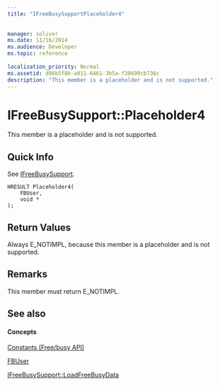 ```yaml
---
title: "IFreeBusySupportPlaceholder4"
 
 
manager: soliver
ms.date: 11/16/2014
ms.audience: Developer
ms.topic: reference
 
localization_priority: Normal
ms.assetid: d96b5f8b-a011-6461-3b5a-f38699cb736c
description: "This member is a placeholder and is not supported."
---
```


# IFreeBusySupport::Placeholder4

This member is a placeholder and is not supported.
  
## Quick Info

See [IFreeBusySupport](ifreebusysupport.md).
  
```
HRESULT Placeholder4( 
    FBUser, 
    void * 
);

```

## Return Values

Always E_NOTIMPL, because this member is a placeholder and is not supported.
  
## Remarks

This member must return E_NOTIMPL.
  
## See also

#### Concepts

[Constants (Free/busy API)](constants-free-busy-api.md)
  
[FBUser](fbuser.md)
  
[IFreeBusySupport::LoadFreeBusyData](ifreebusysupport-loadfreebusydata.md)

